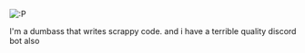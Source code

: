
![:P](https://minecraftskinstealer.com/achievement/7/You+found+my+page%21/Here%27s+a+cookie)

I'm a dumbass that writes scrappy code. and i have a terrible quality discord bot also
